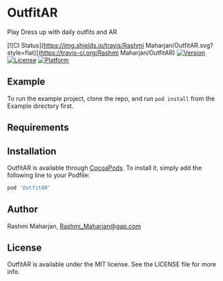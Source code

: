 # OutfitAR

Play Dress up with daily outfits and AR

[![CI Status](https://img.shields.io/travis/Rashmi Maharjan/OutfitAR.svg?style=flat)](https://travis-ci.org/Rashmi Maharjan/OutfitAR)
[![Version](https://img.shields.io/cocoapods/v/OutfitAR.svg?style=flat)](https://cocoapods.org/pods/OutfitAR)
[![License](https://img.shields.io/cocoapods/l/OutfitAR.svg?style=flat)](https://cocoapods.org/pods/OutfitAR)
[![Platform](https://img.shields.io/cocoapods/p/OutfitAR.svg?style=flat)](https://cocoapods.org/pods/OutfitAR)

## Example

To run the example project, clone the repo, and run `pod install` from the Example directory first.

## Requirements

## Installation

OutfitAR is available through [CocoaPods](https://cocoapods.org). To install
it, simply add the following line to your Podfile:

```ruby
pod 'OutfitAR'
```

## Author

Rashmi Maharjan, Rashmi_Maharjan@gap.com

## License

OutfitAR is available under the MIT license. See the LICENSE file for more info.

